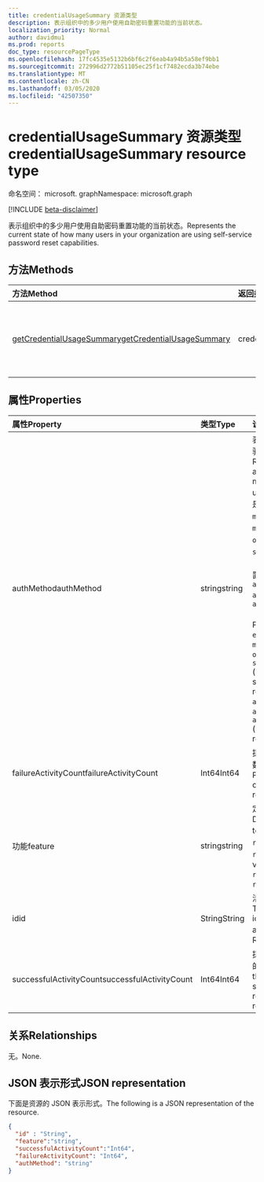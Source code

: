 ```yaml
---
title: credentialUsageSummary 资源类型
description: 表示组织中的多少用户使用自助密码重置功能的当前状态。
localization_priority: Normal
author: davidmu1
ms.prod: reports
doc_type: resourcePageType
ms.openlocfilehash: 17fc4535e5132b6bf6c2f6eab4a94b5a58ef9bb1
ms.sourcegitcommit: 272996d2772b51105ec25f1cf7482ecda3b74ebe
ms.translationtype: MT
ms.contentlocale: zh-CN
ms.lasthandoff: 03/05/2020
ms.locfileid: "42507350"
---
```

# <a name="credentialusagesummary-resource-type"></a><span data-ttu-id="83c79-103">credentialUsageSummary 资源类型</span><span class="sxs-lookup"><span data-stu-id="83c79-103">credentialUsageSummary resource type</span></span>

<span data-ttu-id="83c79-104">命名空间： microsoft. graph</span><span class="sxs-lookup"><span data-stu-id="83c79-104">Namespace: microsoft.graph</span></span>

[!INCLUDE [beta-disclaimer](../../includes/beta-disclaimer.md)]

<span data-ttu-id="83c79-105">表示组织中的多少用户使用自助密码重置功能的当前状态。</span><span class="sxs-lookup"><span data-stu-id="83c79-105">Represents the current state of how many users in your organization are using self-service password reset capabilities.</span></span>

## <a name="methods"></a><span data-ttu-id="83c79-106">方法</span><span class="sxs-lookup"><span data-stu-id="83c79-106">Methods</span></span>

| <span data-ttu-id="83c79-107">方法</span><span class="sxs-lookup"><span data-stu-id="83c79-107">Method</span></span>       | <span data-ttu-id="83c79-108">返回类型</span><span class="sxs-lookup"><span data-stu-id="83c79-108">Return Type</span></span> | <span data-ttu-id="83c79-109">说明</span><span class="sxs-lookup"><span data-stu-id="83c79-109">Description</span></span> |
|:-------------|:------------|:------------|
| [<span data-ttu-id="83c79-110">getCredentialUsageSummary</span><span class="sxs-lookup"><span data-stu-id="83c79-110">getCredentialUsageSummary</span></span>](../api/reportroot-getcredentialusagesummary.md) | <span data-ttu-id="83c79-111">credentialUsageSummary</span><span class="sxs-lookup"><span data-stu-id="83c79-111">credentialUsageSummary</span></span> | <span data-ttu-id="83c79-112">读取 credentialUsageSummary 对象的属性和关系。</span><span class="sxs-lookup"><span data-stu-id="83c79-112">Read properties and relationships of a credentialUsageSummary object.</span></span> |

## <a name="properties"></a><span data-ttu-id="83c79-113">属性</span><span class="sxs-lookup"><span data-stu-id="83c79-113">Properties</span></span>

| <span data-ttu-id="83c79-114">属性</span><span class="sxs-lookup"><span data-stu-id="83c79-114">Property</span></span>     | <span data-ttu-id="83c79-115">类型</span><span class="sxs-lookup"><span data-stu-id="83c79-115">Type</span></span>        | <span data-ttu-id="83c79-116">说明</span><span class="sxs-lookup"><span data-stu-id="83c79-116">Description</span></span> |
|:-------------|:------------|:------------|
| <span data-ttu-id="83c79-117">authMethod</span><span class="sxs-lookup"><span data-stu-id="83c79-117">authMethod</span></span> | <span data-ttu-id="83c79-118">string</span><span class="sxs-lookup"><span data-stu-id="83c79-118">string</span></span> | <span data-ttu-id="83c79-119">表示用户使用的身份验证方法。</span><span class="sxs-lookup"><span data-stu-id="83c79-119">Represents the authentication method that the user used.</span></span> <span data-ttu-id="83c79-120">可能的值是`email`： `mobileSMS`、 `mobileCall`、 `officePhone`、 `securityQuestion` 、（仅用于自助密码重置）、 `appNotification` `appCode`、和`alternateMobileCall` （仅支持注册）。</span><span class="sxs-lookup"><span data-stu-id="83c79-120">Possible values are: `email`, `mobileSMS`, `mobileCall`, `officePhone`, `securityQuestion` (only used for self-service password reset), `appNotification`, `appCode`, and  `alternateMobileCall` (only supported for registration).</span></span> |
| <span data-ttu-id="83c79-121">failureActivityCount</span><span class="sxs-lookup"><span data-stu-id="83c79-121">failureActivityCount</span></span> | <span data-ttu-id="83c79-122">Int64</span><span class="sxs-lookup"><span data-stu-id="83c79-122">Int64</span></span> | <span data-ttu-id="83c79-123">提供失败重置或注册数据的计数。</span><span class="sxs-lookup"><span data-stu-id="83c79-123">Provides the count of failed resets or registration data.</span></span> |
| <span data-ttu-id="83c79-124">功能</span><span class="sxs-lookup"><span data-stu-id="83c79-124">feature</span></span> | <span data-ttu-id="83c79-125">string</span><span class="sxs-lookup"><span data-stu-id="83c79-125">string</span></span> | <span data-ttu-id="83c79-126">定义要报告的功能。</span><span class="sxs-lookup"><span data-stu-id="83c79-126">Defines the feature to report.</span></span> <span data-ttu-id="83c79-127">可能的值为`registration` ： `reset`和。</span><span class="sxs-lookup"><span data-stu-id="83c79-127">Possible values are: `registration` and `reset`.</span></span> |
| <span data-ttu-id="83c79-128">id</span><span class="sxs-lookup"><span data-stu-id="83c79-128">id</span></span> | <span data-ttu-id="83c79-129">String</span><span class="sxs-lookup"><span data-stu-id="83c79-129">String</span></span> | <span data-ttu-id="83c79-130">活动的唯一标识符。</span><span class="sxs-lookup"><span data-stu-id="83c79-130">The unique identifier for the activity.</span></span> <span data-ttu-id="83c79-131">只读。</span><span class="sxs-lookup"><span data-stu-id="83c79-131">Read-only.</span></span> |
| <span data-ttu-id="83c79-132">successfulActivityCount</span><span class="sxs-lookup"><span data-stu-id="83c79-132">successfulActivityCount</span></span> | <span data-ttu-id="83c79-133">Int64</span><span class="sxs-lookup"><span data-stu-id="83c79-133">Int64</span></span> | <span data-ttu-id="83c79-134">提供成功注册或重置的次数。</span><span class="sxs-lookup"><span data-stu-id="83c79-134">Provides the count of successful registrations or resets.</span></span> |

## <a name="relationships"></a><span data-ttu-id="83c79-135">关系</span><span class="sxs-lookup"><span data-stu-id="83c79-135">Relationships</span></span>

<span data-ttu-id="83c79-136">无。</span><span class="sxs-lookup"><span data-stu-id="83c79-136">None.</span></span>

## <a name="json-representation"></a><span data-ttu-id="83c79-137">JSON 表示形式</span><span class="sxs-lookup"><span data-stu-id="83c79-137">JSON representation</span></span>

<span data-ttu-id="83c79-138">下面是资源的 JSON 表示形式。</span><span class="sxs-lookup"><span data-stu-id="83c79-138">The following is a JSON representation of the resource.</span></span>

<!-- {
  "blockType": "resource",
  "optionalProperties": [

  ],
  "@odata.type": "microsoft.graph.credentialUsageSummary",
  "baseType": "",
  "keyProperty": "id"
}-->

```json
{
  "id" : "String",
  "feature":"string",
  "successfulActivityCount":"Int64",
  "failureActivityCount": "Int64",
  "authMethod": "string"
}
```

<!-- uuid: 16cd6b66-4b1a-43a1-adaf-3a886856ed98
2019-02-04 14:57:30 UTC -->
<!-- {
  "type": "#page.annotation",
  "description": "credentialUsageSummary resource",
  "keywords": "",
  "section": "documentation",
  "tocPath": ""
}-->